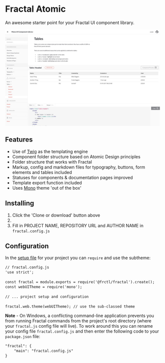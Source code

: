 # Fractal Atomic

An awesome starter point for your Fractal UI component library.

![Fractal Atomic using Mono screenshot](screenshot.jpg "Fractal Atomic using Mono screenshot")

## Features

* Use of [Twig](https://twig.symfony.com/) as the templating engine
* Component folder structure based on Atomic Design principles
* Folder structure that works with Fractal
* Markup, config and markdown files for typography, buttons, form elements and tables included
* Statuses for components & documentation pages improved
* Template export function included
* Uses [Mono](https://github.com/AccentDesign/Mono) theme 'out of the box'

## Installing

1. Click the 'Clone or download' button above
2.
3. Fill in PROJECT NAME, REPOSITORY URL and AUTHOR NAME in ```fractal.config.js```

## Configuration

In the [setup file](https://fractal.build/guide/project-settings.html#the-fractal-js-file) for your project you can ```require``` and use the subtheme:

```Shell
// fractal.config.js
'use strict';

const fractal = module.exports = require('@frctl/fractal').create();
const webUITheme = require('mono');

// ... project setup and configuration

fractal.web.theme(webUITheme); // use the sub-classed theme
```

**Note** - On Windows, a conflicting command-line application prevents you from running Fractal commands from the project's root directory (where your ```fractal.js``` config file will live). To work around this you can rename your config file ```fractal.config.js``` and then enter the following code to your ```package.json``` file:

```Shell
"fractal": {
    "main": "fractal.config.js"
}
```